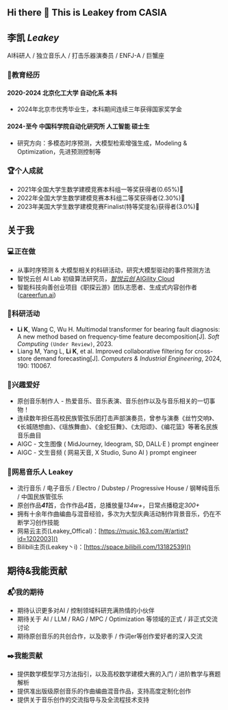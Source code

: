 ## Hi there 👋 This is Leakey from CASIA

<!--
**Leakey-AI/Leakey-AI** is a ✨ _special_ ✨ repository because its `README.md` (this file) appears on your GitHub profile.

Here are some ideas to get you started:

- 🔭 I’m currently working on ...
- 🌱 I’m currently learning ...
- 👯 I’m looking to collaborate on ...
- 🤔 I’m looking for help with ...
- 💬 Ask me about ...
- 📫 How to reach me: ...
- 😄 Pronouns: ...
- ⚡ Fun fact: ...
-->

## 李凯 $Leakey$
AI科研人 / 独立音乐人 / 打击乐器演奏员 / ENFJ-A / 巨蟹座
### 🏫教育经历
#### 2020-2024 北京化工大学 自动化系 本科
- 2024年北京市优秀毕业生，本科期间连续三年获得国家奖学金
#### 2024-至今 中国科学院自动化研究所 人工智能 硕士生
- 研究方向：多模态时序预测，大模型检索增强生成，Modeling & Optimization，先进预测控制等
### 🏆个人成就
- 2021年全国大学生数学建模竞赛本科组一等奖获得者(0.65%)🥇
- 2022年全国大学生数学建模竞赛本科组二等奖获得者(2.30%)🥈
- 2023年美国大学生数学建模竞赛Finalist(特等奖提名)获得者(3.0%)🏅
## 关于我
### 💻正在做
- 从事时序预测 & 大模型相关的科研活动，研究大模型驱动的事件预测方法
- 智悦云创 AI Lab 初级算法研究员，[_智悦云创_ AIGility Cloud](https://www.baidu.com/link?url=c6_JgSCCh7Ug6j80bV4PNO2iYpiR0Z8jVHHN84GgG4kF6TcETPwRryKPOUvavyJe&wd=&eqid=87ef9571001661a40000000366725291)
- 智能科技向善创业项目《职探云游》团队志愿者、生成式内容创作者([careerfun.ai]())
### 📝科研活动
- **Li K**, Wang C, Wu H. Multimodal transformer for bearing fault diagnosis: A new method based on frequency-time feature decomposition[J]. *Soft Computing* `(Under Review)`, 2023.
- Liang M, Yang L, **Li K**, et al. Improved collaborative filtering for cross-store demand forecasting[J]. *Computers & Industrial Engineering*, 2024, 190: 110067.
### 🎹兴趣爱好
- 原创音乐制作人 - 热爱音乐、音乐表演、音乐创作以及与音乐相关的一切事物！
- 连续数年担任高校民族管弦乐团打击声部演奏员，曾参与演奏《丝竹交响》、《长城随想曲》、《瑶族舞曲》、《金蛇狂舞》、《太阳颂》、《编花篮》等著名民族音乐曲目
- AIGC - 文生图像 ( MidJourney, Ideogram, SD, DALL·E ) prompt engineer
- AIGC - 文生音频 ( 网易天音, X Studio, Suno AI ) prompt engineer
### 🎵网易音乐人 Leakey
- 流行音乐 / 电子音乐 / Electro / Dubstep / Progressive House / 钢琴纯音乐 / 中国民族管弦乐
- 原创作品***41***首，合作作品*4*首，总播放量*134w+*，日常点播稳定*300+*
- 拥有十余年作曲编曲与混音经验，多次为大型庆典活动制作背景音乐，仍在不断学习创作技能
- 网易云主页(Leakey_Offical)：[https://music.163.com/#/artist?id=1202003]()
- Bilibili主页(Leakey丶i)：[https://space.bilibili.com/13182539]()
## 期待&我能贡献
### 📬我的期待
- 期待认识更多对AI / 控制领域科研充满热情的小伙伴
- 期待关于 AI / LLM / RAG / MPC / Optimization 等领域的正式 / 非正式交流讨论
- 期待原创音乐的共创合作，以及歌手 / 作词er等创作爱好者的深入交流
### ✒️我能贡献
- 提供数学模型学习方法指引，以及高校数学建模大赛的入门 / 进阶教学与赛题解析
- 提供准出版级原创音乐的作曲编曲混音作品，支持高度定制化创作
- 提供关于音乐创作的交流指导与及全流程技术支持
